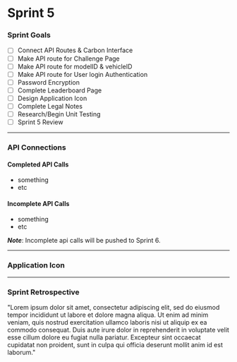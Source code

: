 # Sprint 5

### Sprint Goals
- [ ] Connect API Routes & Carbon Interface
- [ ] Make API route for Challenge Page
- [ ] Make API route for modelID & vehicleID
- [ ] Make API route for User login Authentication
- [ ] Password Encryption
- [ ] Complete Leaderboard Page
- [ ] Design Application Icon
- [ ] Complete Legal Notes
- [ ] Research/Begin Unit Testing
- [ ] Sprint 5 Review
---

### API Connections

#### Completed API Calls
* something
* etc

#### Incomplete API Calls
* something
* etc

**_Note_**: Incomplete api calls will be pushed to Sprint 6.

---
### Application Icon


---
### Sprint Retrospective
"Lorem ipsum dolor sit amet, consectetur adipiscing elit, sed do eiusmod tempor incididunt ut labore et dolore magna aliqua. Ut enim ad minim veniam, 
quis nostrud exercitation ullamco laboris nisi ut aliquip ex ea commodo consequat. Duis aute irure dolor in reprehenderit in voluptate velit esse cillum dolore eu fugiat nulla pariatur. 
Excepteur sint occaecat cupidatat non proident, sunt in culpa qui officia deserunt mollit anim id est laborum."
